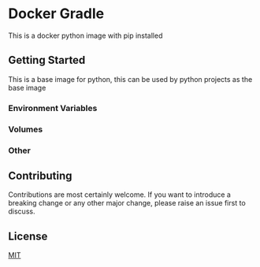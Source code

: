 # Docker Gradle

This is a docker python image with pip installed

## Getting Started

This is a base image for python, this can be used by python projects as the base image

### Environment Variables

### Volumes

### Other

## Contributing

Contributions are most certainly welcome. If you want to introduce a breaking
change or any other major change, please raise an issue first to discuss.

## License

[MIT](LICENSE)
